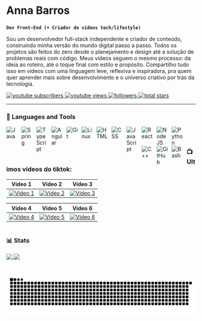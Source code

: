 # Anna Barros 

**`Dev Front-End (+ Criador de vídeos tech/lifestyle)`**

Sou um desenvolvedor full-stack independente e criador de conteúdo, construindo minha versão do mundo digital passo a passo. Todos os projetos são feitos do zero  desde o planejamento e design até a solução de problemas reais com código. Meus vídeos seguem o mesmo processo: da ideia ao roteiro, até o toque final com estilo e propósito. Compartilho tudo isso em vídeos com uma linguagem leve, reflexiva e inspiradora, pra quem quer aprender mais sobre desenvolvimento e o universo criativo por trás da tecnologia.

   <p align="left">
  <!-- Inscrição no YouTube -->
  <a href="https://www.youtube.com/channel/UCSvVkR3s8HzdqsvbMXA5wMg">
    <img alt="youtube subscribers" title="Subscribe to my YouTube channel" src="https://custom-icon-badges.demolab.com/youtube/channel/subscribers/UCSvVkR3s8HzdqsvbMXA5wMg?color=%23E05D44&label=SUBSCRIBE&logo=video&logoColor=white&style=for-the-badge&labelColor=CE4630"/>
  </a>

  <!-- Visualizações do YouTube -->
  <a href="https://www.youtube.com/channel/UCSvVkR3s8HzdqsvbMXA5wMg">
    <img alt="youtube views" title="YouTube views" src="https://custom-icon-badges.demolab.com/youtube/channel/views/UCSvVkR3s8HzdqsvbMXA5wMg?color=%23E1AD0E&logo=eye&logoColor=white&style=for-the-badge&labelColor=C79600"/>
  </a>

  <!-- Seguidores no GitHub -->
  <a href="https://github.com/AnnaBarros?tab=followers">
    <img alt="followers" title="Follow me on GitHub" src="https://custom-icon-badges.demolab.com/github/followers/AnnaBarros?color=236ad3&labelColor=1155ba&style=for-the-badge&logo=person-add&label=Follow&logoColor=white"/>
  </a>

  <!-- Estrelas no GitHub -->
  <a href="https://github.com/AnnaBarros?tab=repositories&sort=stargazers">
    <img alt="total stars" title="Total stars on GitHub" src="https://custom-icon-badges.demolab.com/github/stars/AnnaBarros?color=55960c&style=for-the-badge&labelColor=488207&logo=star"/>
  </a>
</p>

---

### 🧰 Languages and Tools

<img align="left" alt="Java" width="30px" style="padding-right:10px;" src="https://cdn.jsdelivr.net/gh/devicons/devicon/icons/java/java-original.svg"/>
<img align="left" alt="Spring" width="30px" style="padding-right:10px;" src="https://cdn.jsdelivr.net/gh/devicons/devicon/icons/spring/spring-original.svg" />
<img align="left" alt="TypeScript" width="30px" style="padding-right:10px;" src="https://cdn.jsdelivr.net/gh/devicons/devicon/icons/typescript/typescript-plain.svg" />
<img align="left" alt="Angular" width="30px" style="padding-right:10px;" src="https://cdn.jsdelivr.net/gh/devicons/devicon/icons/angularjs/angularjs-plain.svg" />
<img align="left" alt="Git" width="30px" style="padding-right:10px;" src="https://cdn.jsdelivr.net/gh/devicons/devicon/icons/git/git-original.svg" />
<img align="left" alt="Linux" width="30px" style="padding-right:10px;" src="https://cdn.jsdelivr.net/gh/devicons/devicon/icons/linux/linux-original.svg" />
<img align="left" alt="HTML" width="30px" style="padding-right:10px;" src="https://cdn.jsdelivr.net/gh/devicons/devicon/icons/html5/html5-plain.svg" />
<img align="left" alt="CSS" width="30px" style="padding-right:10px;" src="https://cdn.jsdelivr.net/gh/devicons/devicon/icons/css3/css3-plain.svg" />
<img align="left" alt="JavaScript" width="30px" style="padding-right:10px;" src="https://cdn.jsdelivr.net/gh/devicons/devicon/icons/javascript/javascript-plain.svg" />
<img align="left" alt="React" width="30px" style="padding-right:10px;" src="https://cdn.jsdelivr.net/gh/devicons/devicon/icons/react/react-original.svg" />
<img align="left" alt="NodeJS" width="30px" style="padding-right:10px;" src="https://cdn.jsdelivr.net/gh/devicons/devicon/icons/nodejs/nodejs-original.svg" />
<img align="left" alt="Python" width="30px" style="padding-right:10px;" src="https://cdn.jsdelivr.net/gh/devicons/devicon/icons/python/python-plain.svg" />
<img align="left" alt="C++" width="30px" style="padding-right:10px;" src="https://cdn.jsdelivr.net/gh/devicons/devicon/icons/cplusplus/cplusplus-line.svg" />
<img align="left" alt="GitHub" width="30px" style="padding-right:10px;" src="https://cdn.jsdelivr.net/gh/devicons/devicon/icons/github/github-original.svg" />
<img align="left" alt="Bash" width="30px" style="padding-right:10px;" src="https://cdn.jsdelivr.net/gh/devicons/devicon/icons/bash/bash-original.svg" />
<br />

#

### 📺 Ultimos vídeos do tiktok:

| Vídeo 1 | Vídeo 2 | Vídeo 3 |
|---------|---------|---------|
| [![Vídeo 1](https://p16-sign-va.tiktokcdn.com/tos-maliva-p-0068/xyz123abc123~tplv-tiktok-play.jpeg)](https://www.tiktok.com/@anna.barros34/video/1234567890123456789) | [![Vídeo 2](https://p16-sign-va.tiktokcdn.com/tos-maliva-p-0068/abc456def456~tplv-tiktok-play.jpeg)](https://www.tiktok.com/@anna.barros34/video/9876543210987654321) | [![Vídeo 3](https://p16-sign-va.tiktokcdn.com/tos-maliva-p-0068/def789ghi789~tplv-tiktok-play.jpeg)](https://www.tiktok.com/@anna.barros34/video/1122334455667788990) |

| Vídeo 4 | Vídeo 5 | Vídeo 6 |
|---------|---------|---------|
| [![Vídeo 4](https://p16-sign-va.tiktokcdn.com/tos-maliva-p-0068/ghi101jkl101~tplv-tiktok-play.jpeg)](https://www.tiktok.com/@anna.barros34/video/9988776655443322110) | [![Vídeo 5](https://p16-sign-va.tiktokcdn.com/tos-maliva-p-0068/jkl112mno112~tplv-tiktok-play.jpeg)](https://www.tiktok.com/@anna.barros34/video/1100220033004400550) | [![Vídeo 6](https://p16-sign-va.tiktokcdn.com/tos-maliva-p-0068/mno131pqr131~tplv-tiktok-play.jpeg)](https://www.tiktok.com/@anna.barros34/video/2233445566778899001) |


#

### 📊 Stats
<a href="https://github.com/AnnaSBarros">
  <img height="200" align="center" src="https://github-readme-stats.vercel.app/api?username=AnnaSBarros" />
</a>
<a href="https://github.com/AnnaSBarros">
  <img height="200" align="center" src="https://github-readme-stats.vercel.app/api/top-langs?username=AnnaSBarros&layout=compact&langs_count=8&card_width=320" />
</a>

#

<picture align="center">
  <source media="(prefers-color-scheme: dark)" 
          srcset="https://raw.githubusercontent.com/AnnaSBarros/AnnaSBarros/output/github-contribution-grid-snake-dark.svg?palette=github-dark&color_snake=%23FFA500">
  <source media="(prefers-color-scheme: light)" 
          srcset="https://raw.githubusercontent.com/AnnaSBarros/AnnaSBarros/output/github-contribution-grid-snake.svg?color_snake=%23FFA500&color_dots=%23dcdcdc,%23ffffff,%23ffffff,%23ffffff">
  <img align="center" alt="github contribution grid snake animation" 
       src="https://raw.githubusercontent.com/AnnaSBarros/AnnaSBarros/output/github-contribution-grid-snake.svg?color_snake=%23FFA500&color_dots=%23dcdcdc,%23ffffff,%23ffffff,%23ffffff">
</picture>
